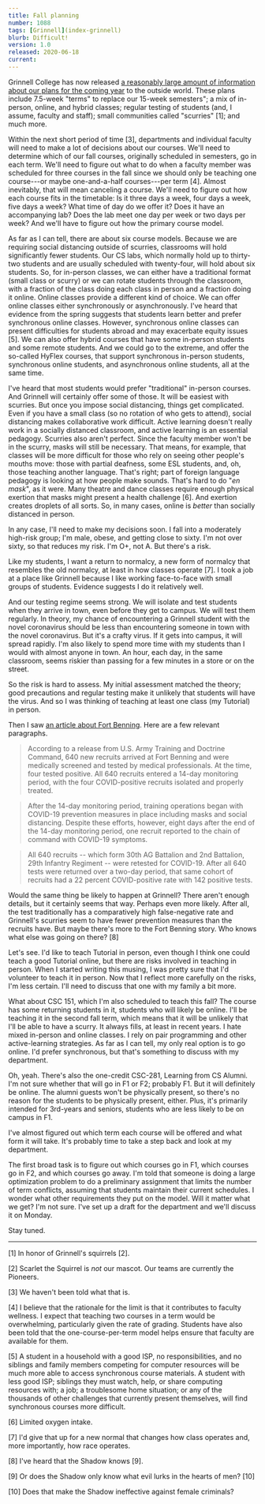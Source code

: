 ```yaml
---
title: Fall planning
number: 1088
tags: [Grinnell](index-grinnell)
blurb: Difficult!
version: 1.0
released: 2020-06-18
current: 
---
```

Grinnell College has now released [a reasonably large amount of
information about our plans for the coming
year](https://www.grinnell.edu/campus-life/health-wellness/coronavirus/students)
to the outside world.  These plans include 7.5-week "terms" to
replace our 15-week semesters"; a mix of in-person, online, and
hybrid classes; regular testing of students (and, I assume, faculty
and staff); small communities called "scurries" [1]; and much more.

Within the next short period of time [3], departments and individual
faculty will need to make a lot of decisions about our courses.
We'll need to determine which of our fall courses, originally
scheduled in semesters, go in each term.  We'll need to figure out
what to do when a faculty member was scheduled for three courses
in the fall since we should only be teaching one course---or maybe
one-and-a-half courses---per term [4].  Almost inevitably, that
will mean canceling a course.  We'll need to figure out how each
course fits in the timetable: Is it three days a week, four days a
week, five days a week?  What time of day do we offer it?  Does it
have an accompanying lab?  Does the lab meet one day per week or
two days per week?  And we'll have to figure out how the primary
course model.

As far as I can tell, there are about six course models.  Because
we are requiring social distancing outside of scurries, classrooms
will hold significantly fewer students.  Our CS labs, which normally
hold up to thirty-two students and are usually scheduled with
twenty-four, will hold about six students.  So, for in-person
classes, we can either have a traditional format (small class or
scurry) or we can rotate students through the classroom, with a
fraction of the class doing each class in person and a fraction
doing it online.  Online classes provide a different kind of choice.
We can offer online classes either synchronously
or asynchronously.  I've heard that evidence from the spring suggests
that students learn better and prefer synchronous online classes.
However, synchronous online classes can present difficulties for
students abroad and may exacerbate equity issues [5].  We can also
offer hybrid courses that have some in-person students and some
remote students.  And we could go to the extreme, and offer the
so-called HyFlex courses, that support synchronous in-person students,
synchronous online students, and asynchronous online students, all
at the same time.

I've heard that most students would prefer "traditional" in-person
courses.  And Grinnell will certainly offer some of those.  It will
be easiest with scurries.  But once you impose social distancing,
things get complicated.  Even if you have a small class (so no
rotation of who gets to attend), social distancing makes collaborative
work difficult.  Active learning doesn't really work in a socially
distanced classroom, and active learning is an essential pedagogy.
Scurries also aren't perfect.  Since the faculty member won't be
in the scurry, masks will still be necessary.  That means, for
example, that classes will be more difficult for those who rely on
seeing other people's mouths move: those with partial deafness,
some ESL students, and, oh, those teaching another language.  That's
right; part of foreign language pedagogy is looking at how people
make sounds.  That's hard to do "_en mask_", as it were.  Many
theatre and dance classes require enough physical exertion that
masks might present a health challenge [6].  And exertion creates
droplets of all sorts.  So, in many cases, online is *better* than
socially distanced in person.

In any case, I'll need to make my decisions soon.  I fall into a
moderately high-risk group; I'm male, obese, and getting close to
sixty.  I'm not over sixty, so that reduces my risk.  I'm O+, not
A.  But there's a risk.

Like my students, I want a return to normalcy, a new form of
normalcy that resembles the old normalcy, at least in how classes
operate [7].  I took a job at a place like Grinnell because I like
working face-to-face with small groups of students.  Evidence
suggests I do it relatively well.

And our testing regime seems strong.  We will isolate and test
students when they arrive in town, even before they get to campus.
We will test them regularly.  In theory, my chance of encountering
a Grinnell student with the novel coronavirus should be less than
encountering someone in town with the novel coronavirus.  But it's
a crafty virus.  If it gets into campus, it will spread rapidly.
I'm also likely to spend more time with my students than I would
with almost anyone in town.  An hour, each day, in the same classroom,
seems riskier than passing for a few minutes in a store or on
the street.

So the risk is hard to assess.  My initial assessment matched the
theory; good precautions and regular testing make it unlikely that
students will have the virus.  And so I was thinking of teaching
at least one class (my Tutorial) in person.

Then I saw [an article about Fort Benning](https://connectingvets.radio.com/articles/fort-benning-confirms-142-covid-19-cases-in-2-battalions).  Here
are a few relevant paragraphs.

> According to a release from U.S. Army Training and Doctrine Command, 640 new recruits arrived at Fort Benning and were medically screened and tested by medical professionals. At the time, four tested positive. All 640 recruits entered a 14-day monitoring period, with the four COVID-positive recruits isolated and properly treated.

> After the 14-day monitoring period, training operations began with COVID-19 prevention measures in place including masks and social distancing. Despite these efforts, however, eight days after the end of the 14-day monitoring period, one recruit reported to the chain of command with COVID-19 symptoms.

> All 640 recruits -- which form 30th AG Battalion and 2nd Battalion, 29th Infantry Regiment -- were retested for COVID-19. After all 640 tests were returned over a two-day period, that same cohort of recruits had a 22 percent COVID-positive rate with 142 positive tests.

Would the same thing be likely to happen at Grinnell?  There aren't enough
details, but it certainly seems that way.  Perhaps even more likely.  After
all, the test traditionally has a comparatively high false-negative rate 
and Grinnell's scurries seem to have fewer prevention measures than the
recruits have.  But maybe there's more to the Fort Benning story.  Who
knows what else was going on there? [8]

Let's see.  I'd like to teach Tutorial in person, even though I
think one could teach a good Tutorial online, but there are risks
involved in teaching in person.  When I started writing this musing,
I was pretty sure that I'd volunteer to teach it in person.  Now
that I reflect more carefully on the risks, I'm less certain.  I'll
need to discuss that one with my family a bit more.

What about CSC 151, which I'm also scheduled to teach this fall?
The course has some returning students in it, students who will
likely be online.  I'll be teaching it in the second fall term,
which means that it will be unlikely that I'll be able to have a
scurry.  It always fills, at least in recent years.  I hate mixed
in-person and online classes.  I rely on pair programming and other
active-learning strategies.  As far as I can tell, my only real
option is to go online.  I'd prefer synchronous, but that's something
to discuss with my department.

Oh, yeah.  There's also the one-credit CSC-281, Learning from CS Alumni.
I'm not sure whether that will go in F1 or F2; probably F1.  But
it will definitely be online.  The alumni guests won't be physically
present, so there's no reason for the students to be physically
present, either.  Plus, it's primarily intended for 3rd-years and
seniors, students who are less likely to be on campus in F1.

I've almost figured out which term each course will be offered and
what form it will take.  It's probably time to take a step back and
look at my department.

The first broad task is to figure out which courses go in F1, which
courses go in F2, and which courses go away.  I'm told that someone
is doing a large optimization problem to do a preliminary assignment
that limits the number of term conflicts, assuming that students
maintain their current schedules.  I wonder what other requirements
they put on the model.  Will it matter what we get?  I'm not sure.
I've set up a draft for the department and we'll discuss it on
Monday.

Stay tuned.

---

[1] In honor of Grinnell's squirrels [2].

[2] Scarlet the Squirrel is *not* our mascot.  Our teams are currently
the Pioneers.

[3] We haven't been told what that is.

[4] I believe that the rationale for the limit is that it contributes
to faculty wellness.  I expect that teaching two courses in a term
would be overwhelming, particularly given the rate of grading.  Students
have also been told that the one-course-per-term model helps ensure that
faculty are available for them.

[5] A student in a household with a good ISP, no responsibilities,
and no siblings and family members competing for computer resources will
be much more able to access synchronous course materials.  A student
with less good ISP; siblings they must watch, help, or share computing
resources with; a job; a troublesome home situation; or any of the thousands
of other challenges that currently present themselves, will find synchronous
courses more difficult.

[6] Limited oxygen intake.

[7] I'd give that up for a new normal that changes how class operates
and, more importantly, how race operates.

[8] I've heard that the Shadow knows [9].

[9] Or does the Shadow only know what evil lurks in the hearts of men? [10]

[10] Does that make the Shadow ineffective against female criminals?
